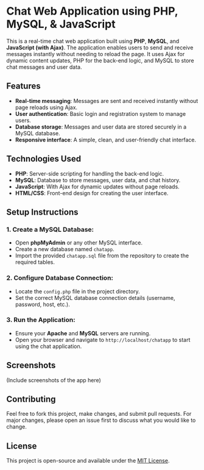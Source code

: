 # Chat Web Application using PHP, MySQL, & JavaScript

This is a real-time chat web application built using **PHP**, **MySQL**, and **JavaScript (with Ajax)**. The application enables users to send and receive messages instantly without needing to reload the page. It uses Ajax for dynamic content updates, PHP for the back-end logic, and MySQL to store chat messages and user data.

## Features

- **Real-time messaging**: Messages are sent and received instantly without page reloads using Ajax.
- **User authentication**: Basic login and registration system to manage users.
- **Database storage**: Messages and user data are stored securely in a MySQL database.
- **Responsive interface**: A simple, clean, and user-friendly chat interface.

## Technologies Used

- **PHP**: Server-side scripting for handling the back-end logic.
- **MySQL**: Database to store messages, user data, and chat history.
- **JavaScript**: With Ajax for dynamic updates without page reloads.
- **HTML/CSS**: Front-end design for creating the user interface.

## Setup Instructions

### 1. Create a MySQL Database:

- Open **phpMyAdmin** or any other MySQL interface.
- Create a new database named `chatapp`.
- Import the provided `chatapp.sql` file from the repository to create the required tables.

### 2. Configure Database Connection:

- Locate the `config.php` file in the project directory.
- Set the correct MySQL database connection details (username, password, host, etc.).

### 3. Run the Application:

- Ensure your **Apache** and **MySQL** servers are running.
- Open your browser and navigate to `http://localhost/chatapp` to start using the chat application.

## Screenshots

(Include screenshots of the app here)

## Contributing

Feel free to fork this project, make changes, and submit pull requests. For major changes, please open an issue first to discuss what you would like to change.

## License

This project is open-source and available under the [MIT License](LICENSE).
